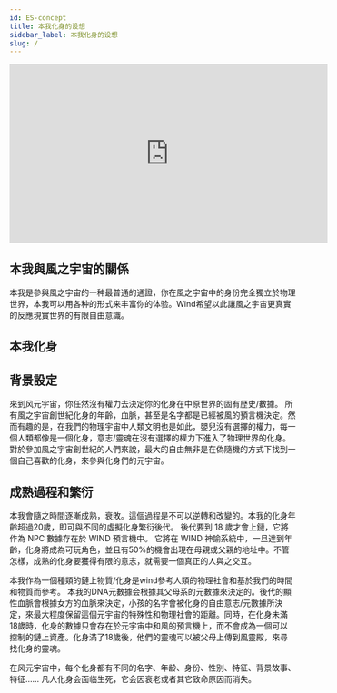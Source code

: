 ```yaml
---
id: ES-concept
title: 本我化身的设想
sidebar_label: 本我化身的设想
slug: /
---
```

<p align="center">
<iframe width="560" height="315" src="https://www.youtube.com/embed/uKAl09h8cF0" title="YouTube video player" frameborder="0" allow="accelerometer; autoplay; clipboard-write; encrypted-media; gyroscope; picture-in-picture" allowfullscreen></iframe>
</p>

## 本我與風之宇宙的關係

本我是參與風之宇宙的一种最普通的通證，你在風之宇宙中的身份完全獨立於物理世界，本我可以用各种的形式来丰富你的体验。Wind希望以此讓風之宇宙更真實的反應現實世界的有限自由意識。 

## 本我化身

## 背景設定

來到风元宇宙，你任然沒有權力去決定你的化身在中原世界的固有歷史/數據。 所有風之宇宙創世紀化身的年齡，血脈，甚至是名字都是已經被風的預言機決定。然而有趣的是，在我們的物理宇宙中人類文明也是如此，嬰兒沒有選擇的權力，每一個人類都像是一個化身，意志/靈魂在沒有選擇的權力下進入了物理世界的化身。 對於參加風之宇宙創世紀的人們來說，最大的自由無非是在偽隨機的方式下找到一個自己喜歡的化身，來參與化身們的元宇宙。 



## 成熟過程和繁衍
本我會隨之時間逐漸成熟，衰敗。這個過程是不可以逆轉和改變的。本我的化身年齡超過20歲，即可與不同的虛擬化身繁衍後代。 後代要到 18 歲才會上鏈，它將作為 NPC 數據存在於 WIND 預言機中。 它將在 WIND 神諭系統中，一旦達到年齡，化身將成為可玩角色，並且有50%的機會出現在母親或父親的地址中。不管怎樣，成熟的化身要獲得有限的意志，就需要一個真正的人與之交互。 

本我作為一個種類的鏈上物質/化身是wind參考人類的物理社會和基於我們的時間和物質而參考。 本我的DNA元數據会根據其父母系的元數據來決定的。後代的顯性血脈會根據女方的血脈來決定，小孩的名字會被化身的自由意志/元數據所決定，來最大程度保留這個元宇宙的特殊性和物理社會的距離。同時，在化身未滿18歲時，化身的數據只會存在於元宇宙中和風的預言機上，而不會成為一個可以控制的鏈上資產。化身滿了18歲後，他們的靈魂可以被父母上傳到風靈殿，來尋找化身的靈魂。

在风元宇宙中，每个化身都有不同的名字、年龄、身份、性别、特征、背景故事、特征……
凡人化身会面临生死，它会因衰老或者其它致命原因而消失。